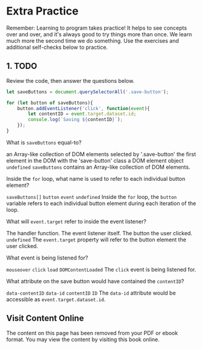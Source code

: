 # Extra Practice

Remember: Learning to program takes practice! It helps to see concepts over and over, and it's always good to try things more than once. We learn much more the second time we do something. Use the exercises and additional self-checks below to practice.


## 1. TODO
Review the code, then answer the questions below.

```js
let saveButtons = document.querySelectorAll('.save-button');

for (let button of saveButtons){
    button.addEventListener('click', function(event){
        let contentID = event.target.dataset.id;
        console.log(`Saving ${contentID}`);
    });
}
```
<quiz name="">
    <question>
        <p>What is <code>saveButtons</code> equal-to?</p>
        <answer correct>an Array-like collection of DOM elements selected by '.save-button'</answer>
        <answer>the first element in the DOM with the 'save-button' class</answer>
        <answer>a DOM element object</answer>
        <answer><code>undefined</code></answer>
        <explanation><code>saveButtons</code> contains an Array-like collection of DOM elements.</explanation>
    </question>
    <question>
        <p>Inside the <code>for</code> loop, what name is used to refer to each individual button element?</p>
        <answer><code>saveButtons[]</code></answer>
        <answer correct><code>button</code></answer>
        <answer><code>event</code></answer>
        <answer><code>undefined</code></answer>
        <explanation>Inside the <code>for</code> loop, the <code>button</code> variable refers to each individual button element during each iteration of the loop.</explanation>
    </question>
    <question>
        <p>What will <code>event.target</code> refer to inside the event listener?</p>
        <answer>The handler function.</answer>
        <answer>The event listener itself.</answer>
        <answer correct>The button the user clicked.</answer>
        <answer><code>undefined</code></answer>
        <explanation>The <code>event.target</code> property will refer to the button element the user clicked.</explanation>
    </question>
    <question>
        <p>What event is being listened for?</p>
        <answer><code>mouseover</code></answer>
        <answer correct><code>click</code></answer>
        <answer><code>load</code></answer>
        <answer><code>DOMContentLoaded</code></answer>
        <explanation>The <code>click</code> event is being listened for.</explanation>
    </question>
    <question>
        <p>What attribute on the save button would have contained the <code>contentID</code>?</p>
        <answer><code>data-contentID</code></answer>
        <answer correct><code>data-id</code></answer>
        <answer><code>contentID</code></answer>
        <answer><code>ID</code></answer>
        <explanation>The <code>data-id</code> attribute would be accessible as <code>event.target.dataset.id</code>.</explanation>
    </question>
</quiz>










<div class="no-quiz">
     <h2>Visit Content Online</h2>
     <p> 
         The content on this page has been removed from your PDF 
         or ebook format. You may view the content by visiting
         this book online.
     </p>
</div>
